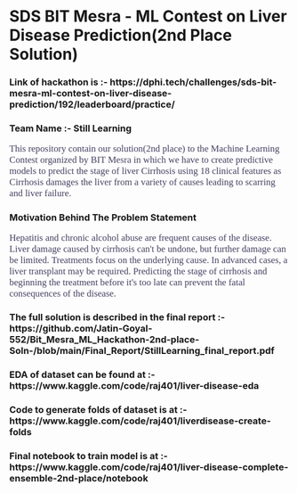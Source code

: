 # SDS BIT Mesra - ML Contest on Liver Disease Prediction(2nd Place Solution)
<h3>Link of hackathon is :- https://dphi.tech/challenges/sds-bit-mesra-ml-contest-on-liver-disease-prediction/192/leaderboard/practice/</h3>

<h3>Team Name :- Still Learning</h3>
<p style="font-family:newtimeroman;font-size:120%;color:#444160;" >This repository contain our solution(2nd place) to the Machine Learning Contest organized by BIT Mesra in which we have to create predictive models to predict the stage of liver Cirrhosis using 18 clinical features as Cirrhosis damages the liver from a variety of causes leading to
scarring and liver failure.</p>
<h3>Motivation Behind The Problem Statement</h3>
<p style="font-family:newtimeroman;font-size:120%;color:#444160;" >Hepatitis and chronic alcohol abuse are frequent causes of the
disease. Liver damage caused by cirrhosis can't be undone, but
further damage can be limited. Treatments focus on the
underlying cause. In advanced cases, a liver transplant may be
required. Predicting the stage of cirrhosis and beginning the
treatment before it's too late can prevent the fatal
consequences of the disease.</p>
<h3>  The full solution is described in the final report :- https://github.com/Jatin-Goyal-552/Bit_Mesra_ML_Hackathon-2nd-place-Soln-/blob/main/Final_Report/StillLearning_final_report.pdf</h3>

<h3>EDA of dataset can be found at :- https://www.kaggle.com/code/raj401/liver-disease-eda </h3>
<h3>Code to generate folds of dataset is at :- https://www.kaggle.com/code/raj401/liverdisease-create-folds</h3>
<h3>Final notebook to train model is at :- https://www.kaggle.com/code/raj401/liver-disease-complete-ensemble-2nd-place/notebook</h3>
